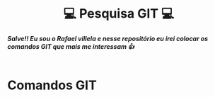 <H1 align=center> 💻 Pesquisa GIT 💻 
<br />
<H5> Salve!! Eu sou o Rafael villela e nesse repositório eu irei colocar os comandos GIT que mais me interessam 👍 
<br>
<br>
<H1> Comandos GIT
